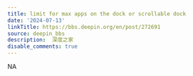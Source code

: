 ```yaml
---
title: limit for max apps on the dock or scrollable dock
date: '2024-07-13'
linkTitle: https://bbs.deepin.org/en/post/272691
source: deepin_bbs
description:  深度之家 
disable_comments: true
---
```

NA
